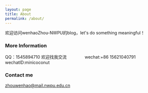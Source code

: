 ```yaml
---
layout: page
title: About
permalink: /about/
---
```


欢迎访问wenhaoZhou-NWPU的blog，let's do something meaningful！

### More Information

QQ：1545894710 欢迎找我交流   &emsp;&emsp;&emsp;&emsp;wechat:+86 15621040791 wechatID:minicoconut

### Contact me

[zhouwenhao@mail.nwpu.edu.cn](mailto:email@mail.nwpu.edu.cn)
